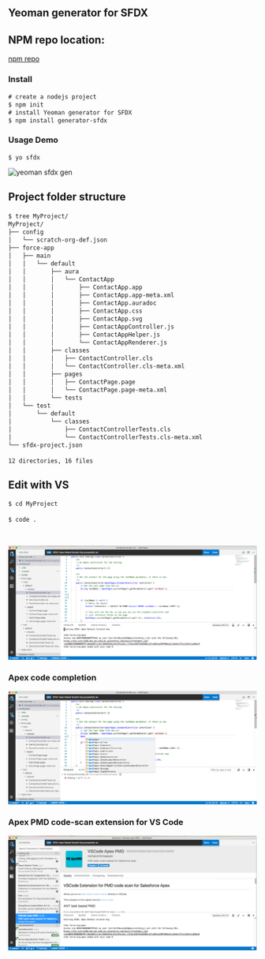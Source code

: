## Yeoman generator for SFDX

## NPM repo location:

[npm repo](https://www.npmjs.com/package/generator-sfdx)



### Install

```
# create a nodejs project
$ npm init
# install Yeoman generator for SFDX
$ npm install generator-sfdx

```


### Usage Demo

```
$ yo sfdx
```
![yeoman sfdx gen](img/sfdx-yo-4.gif)


## Project folder structure

```
$ tree MyProject/
MyProject/
├── config
│   └── scratch-org-def.json
├── force-app
│   ├── main
│   │   └── default
│   │       ├── aura
│   │       │   └── ContactApp
│   │       │       ├── ContactApp.app
│   │       │       ├── ContactApp.app-meta.xml
│   │       │       ├── ContactApp.auradoc
│   │       │       ├── ContactApp.css
│   │       │       ├── ContactApp.svg
│   │       │       ├── ContactAppController.js
│   │       │       ├── ContactAppHelper.js
│   │       │       └── ContactAppRenderer.js
│   │       ├── classes
│   │       │   ├── ContactController.cls
│   │       │   └── ContactController.cls-meta.xml
│   │       ├── pages
│   │       │   ├── ContactPage.page
│   │       │   └── ContactPage.page-meta.xml
│   │       └── tests
│   └── test
│       └── default
│           └── classes
│               ├── ContactControllerTests.cls
│               └── ContactControllerTests.cls-meta.xml
└── sfdx-project.json

12 directories, 16 files

```

## Edit with VS


```
$ cd MyProject

$ code .



```



![sfdx-gen-edit-1](./img/sfdx-gen-edit-1.png)


### Apex code completion

![sfdx-gen-edit-2](./img/sfdx-gen-edit-2.png)


### Apex PMD code-scan extension for VS Code
![sfdx-gen-edit-pmd](./img/sfdx-gen-edit-pmd.png)
